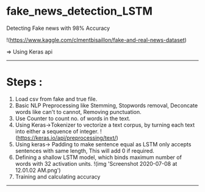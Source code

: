 # fake_news_detection_LSTM
Detecting Fake news with 98% Accuracy


!(https://www.kaggle.com/clmentbisaillon/fake-and-real-news-dataset)

=> Using Keras api
_______________________________________________________________________________________________
# Steps :

1. Load csv from fake and true file.
2. Basic NLP Preprocessing like Stemming, Stopwords removal, Deconcate words like can't to cannot,
   Removing punctuation.
3. Use Counter  to count no. of words in the text.
4. Using Keras->Tokenizer to  vectorize a text corpus, by turning each text into either a sequence of integer.
   !(https://keras.io/api/preprocessing/text/)
5. Using keras-> Padding to make sentence equal as LSTM only accepts sentences with same length, This will add 0 if required.
6. Defining a shallow LSTM model, which binds maximum number of words with 32 activation units. 
   !(img 'Screenshot 2020-07-08 at 12.01.02 AM.png')
7. Training and calculating accuracy 
____________________________________________________________________________________________________
